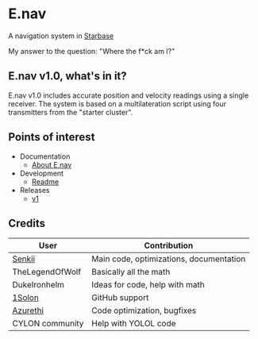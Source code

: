 # E.nav

A navigation system in [Starbase](https://www.starbasegame.com/)

My answer to the question: "Where the f*ck am I?"

## E.nav v1.0, what's in it?

E.nav v1.0 includes accurate position and velocity readings using a single receiver. The system is based on a multilateration script using four transmitters from the "starter cluster".

## Points of interest

- Documentation
    - [About E.nav](/Documentation/CORE/README.md)
- Development
    - [Readme](/Development/README.md)
- Releases
    - [v1](/Releases/v1)

## Credits

| User | Contribution |
|-|-|
|[Senkii](https://github.com/Senkii-code "Discord: Senkii#0001")|Main code, optimizations, documentation
|TheLegendOfWolf|Basically all the math
|DukeIronhelm|Ideas for code, help with math
|[1Solon](https://github.com/1Solon)|GitHub support
|[Azurethi](https://github.com/Azurethi)|Code optimization, bugfixes
|CYLON community|Help with YOLOL code
